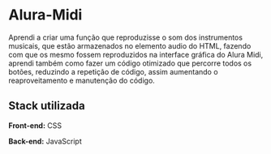 # Alura-Midi

Aprendi a criar uma função que reproduzisse o som dos instrumentos musicais, que estão armazenados no elemento audio do HTML, fazendo com que os mesmo fossem reproduzidos na interface gráfica do Alura Midi, aprendi também como fazer um código otimizado que percorre todos os botões, reduzindo a repetição de código, assim aumentando o reaproveitamento e manutenção do código.


## Stack utilizada

**Front-end:** CSS

**Back-end:** JavaScript

